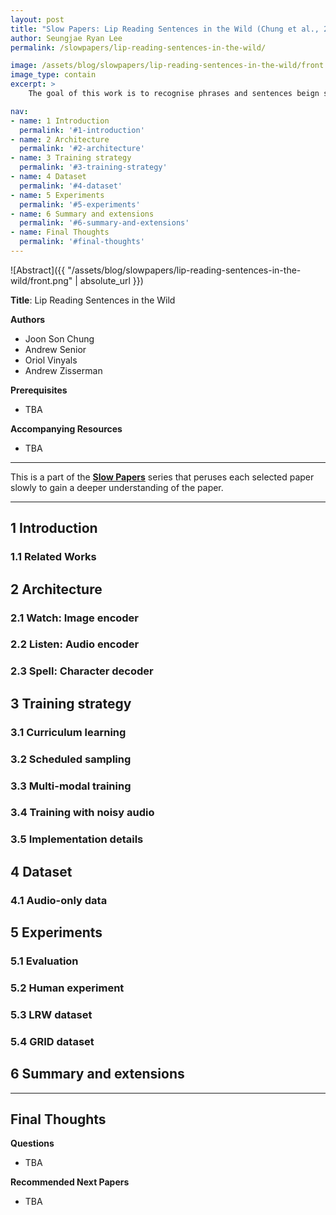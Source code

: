 ```yaml
---
layout: post
title: "Slow Papers: Lip Reading Sentences in the Wild (Chung et al., 2016)"
author: Seungjae Ryan Lee
permalink: /slowpapers/lip-reading-sentences-in-the-wild/

image: /assets/blog/slowpapers/lip-reading-sentences-in-the-wild/front.png
image_type: contain
excerpt: >
    The goal of this work is to recognise phrases and sentences beign spoken by a talking face, with or without the audio. Unlike previous works that have focused on recognising a limited number of words and phrases, we tackle lip reading as an open world problem - unconstrained natural language sentences, and in the wild videos.

nav:
- name: 1 Introduction
  permalink: '#1-introduction'
- name: 2 Architecture
  permalink: '#2-architecture'
- name: 3 Training strategy
  permalink: '#3-training-strategy'
- name: 4 Dataset
  permalink: '#4-dataset'
- name: 5 Experiments
  permalink: '#5-experiments'
- name: 6 Summary and extensions
  permalink: '#6-summary-and-extensions'
- name: Final Thoughts
  permalink: '#final-thoughts'
---
```


![Abstract]({{ "/assets/blog/slowpapers/lip-reading-sentences-in-the-wild/front.png" | absolute_url }})

**Title**: Lip Reading Sentences in the Wild

**Authors**
<div>
<ul class="slowpapers__authors">
  <li>Joon Son Chung</li>
  <li>Andrew Senior</li>
  <li>Oriol Vinyals</li>
  <li>Andrew Zisserman</li>
</ul>
</div>

**Prerequisites**
 - TBA

**Accompanying Resources**
 - TBA

<hr/>

This is a part of the [**Slow Papers**](/slowpapers) series that peruses each selected paper slowly to gain a deeper understanding of the paper.

<hr/>



## 1 Introduction
### 1.1 Related Works
## 2 Architecture
### 2.1 Watch: Image encoder
### 2.2 Listen: Audio encoder
### 2.3 Spell: Character decoder
## 3 Training strategy
### 3.1 Curriculum learning
### 3.2 Scheduled sampling
### 3.3 Multi-modal training
### 3.4 Training with noisy audio
### 3.5 Implementation details
## 4 Dataset
### 4.1 Audio-only data
## 5 Experiments
### 5.1 Evaluation
### 5.2 Human experiment
### 5.3 LRW dataset
### 5.4 GRID dataset
## 6 Summary and extensions


<hr/>



## Final Thoughts

**Questions**
 - TBA

**Recommended Next Papers**
 - TBA
